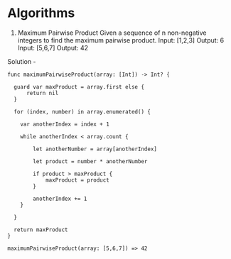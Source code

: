 # Algorithms

1. Maximum Pairwise Product
Given a sequence of n non-negative integers to find the maximum pairwise product.
Input: [1,2,3] 
Output: 6
Input: [5,6,7]
Output: 42

Solution - 

    func maximumPairwiseProduct(array: [Int]) -> Int? {
    
      guard var maxProduct = array.first else {
          return nil
      }
    
      for (index, number) in array.enumerated() {
        
        var anotherIndex = index + 1
        
        while anotherIndex < array.count {
            
            let anotherNumber = array[anotherIndex]
            
            let product = number * anotherNumber
            
            if product > maxProduct {
                maxProduct = product
            }
            
            anotherIndex += 1
        }
        
      }
    
      return maxProduct
    }

    maximumPairwiseProduct(array: [5,6,7]) => 42
